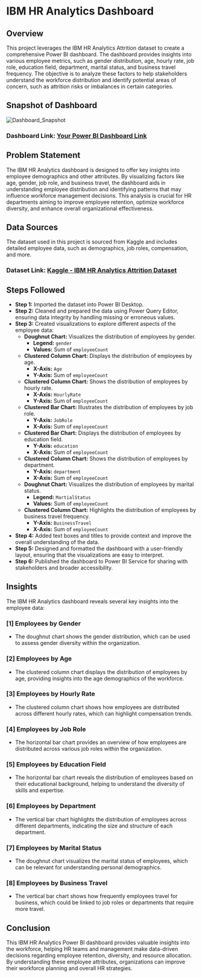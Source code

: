 # IBM HR Analytics Dashboard

## Overview

This project leverages the IBM HR Analytics Attrition dataset to create a comprehensive Power BI dashboard. The dashboard provides insights into various employee metrics, such as gender distribution, age, hourly rate, job role, education field, department, marital status, and business travel frequency. The objective is to analyze these factors to help stakeholders understand the workforce distribution and identify potential areas of concern, such as attrition risks or imbalances in certain categories.

## Snapshot of Dashboard

![Dashboard_Snapshot](your_image_link_here)

### Dashboard Link: [Your Power BI Dashboard Link]([https://app.powerbi.com](https://app.powerbi.com/view?r=eyJrIjoiYWMwYmQyMGMtNTMxNy00YWU5LWJkNTUtN2UxYmQ3MTA4NjI1IiwidCI6ImRmODY3OWNkLWE4MGUtNDVkOC05OWFjLWM4M2VkN2ZmOTVhMCJ9))

## Problem Statement

The IBM HR Analytics dashboard is designed to offer key insights into employee demographics and other attributes. By visualizing factors like age, gender, job role, and business travel, the dashboard aids in understanding employee distribution and identifying patterns that may influence workforce management decisions. This analysis is crucial for HR departments aiming to improve employee retention, optimize workforce diversity, and enhance overall organizational effectiveness.

## Data Sources

The dataset used in this project is sourced from Kaggle and includes detailed employee data, such as demographics, job roles, compensation, and more.

### Dataset Link: [Kaggle - IBM HR Analytics Attrition Dataset](https://www.kaggle.com/datasets/pavansubhasht/ibm-hr-analytics-attrition-dataset)

## Steps Followed

- **Step 1:** Imported the dataset into Power BI Desktop.
- **Step 2:** Cleaned and prepared the data using Power Query Editor, ensuring data integrity by handling missing or erroneous values.
- **Step 3:** Created visualizations to explore different aspects of the employee data:
  - **Doughnut Chart:** Visualizes the distribution of employees by gender.
    - **Legend:** `gender`
    - **Values:** Sum of `employeeCount`
  - **Clustered Column Chart:** Displays the distribution of employees by age.
    - **X-Axis:** `Age`
    - **Y-Axis:** Sum of `employeeCount`
  - **Clustered Column Chart:** Shows the distribution of employees by hourly rate.
    - **X-Axis:** `HourlyRate`
    - **Y-Axis:** Sum of `employeeCount`
  - **Clustered Bar Chart:** Illustrates the distribution of employees by job role.
    - **Y-Axis:** `JobRole`
    - **X-Axis:** Sum of `employeeCount`
  - **Clustered Bar Chart:** Displays the distribution of employees by education field.
    - **Y-Axis:** `education`
    - **X-Axis:** Sum of `employeeCount`
  - **Clustered Column Chart:** Shows the distribution of employees by department.
    - **Y-Axis:** `department`
    - **X-Axis:** Sum of `employeeCount`
  - **Doughnut Chart:** Visualizes the distribution of employees by marital status.
    - **Legend:** `MartialStatus`
    - **Values:** Sum of `employeeCount`
  - **Clustered Column Chart:** Highlights the distribution of employees by business travel frequency.
    - **Y-Axis:** `BusinessTravel`
    - **X-Axis:** Sum of `employeeCount`
- **Step 4:** Added text boxes and titles to provide context and improve the overall understanding of the data.
- **Step 5:** Designed and formatted the dashboard with a user-friendly layout, ensuring that the visualizations are easy to interpret.
- **Step 6:** Published the dashboard to Power BI Service for sharing with stakeholders and broader accessibility.

## Insights

The IBM HR Analytics dashboard reveals several key insights into the employee data:

### [1] Employees by Gender
   - The doughnut chart shows the gender distribution, which can be used to assess gender diversity within the organization.

### [2] Employees by Age
   - The clustered column chart displays the distribution of employees by age, providing insights into the age demographics of the workforce.

### [3] Employees by Hourly Rate
   - The clustered column chart shows how employees are distributed across different hourly rates, which can highlight compensation trends.

### [4] Employees by Job Role
   - The horizontal bar chart provides an overview of how employees are distributed across various job roles within the organization.

### [5] Employees by Education Field
   - The horizontal bar chart reveals the distribution of employees based on their educational background, helping to understand the diversity of skills and expertise.

### [6] Employees by Department
   - The vertical bar chart highlights the distribution of employees across different departments, indicating the size and structure of each department.

### [7] Employees by Marital Status
   - The doughnut chart visualizes the marital status of employees, which can be relevant for understanding personal demographics.

### [8] Employees by Business Travel
   - The vertical bar chart shows how frequently employees travel for business, which could be linked to job roles or departments that require more travel.

## Conclusion

This IBM HR Analytics Power BI dashboard provides valuable insights into the workforce, helping HR teams and management make data-driven decisions regarding employee retention, diversity, and resource allocation. By understanding these employee attributes, organizations can improve their workforce planning and overall HR strategies.
